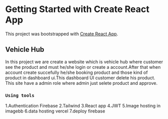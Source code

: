 # Getting Started with Create React App

This project was bootstrapped with [Create React App](https://github.com/facebook/create-react-app).

## Vehicle Hub

In this project we are create a website which is vehicle hub where customer see the product and must he/she login or create a account.After that when account create succefully he/she booking product and those kind of product in dashboard ui.This dashboard UI customer delete his product. This site have a admin role where admin just selete product and approve.

### `Using tools`
1.Authentication Firebase 
2.Tailwind 
3.React app
4.JWT 
5.Image hosting in imagebb
6.data hosting vercel
7.deploy firebase 


